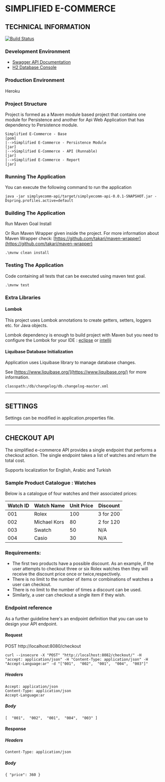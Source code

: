 # SIMPLIFIED E-COMMERCE

## TECHNICAL INFORMATION

[![Build Status](https://www.travis-ci.com/ozkansari/spring-boot-restapi-sample.svg?branch=master)](https://www.travis-ci.com/ozkansari/spring-boot-restapi-sample)

### Development Environment

* [Swagger API Documentation](http://localhost:8082/restapidoc.html) 
* [H2 Database Console](http://localhost:8082/h2-console/) 

### Production Environment

Heroku

### Project Structure

Project is formed as a Maven module based project that contains one module for Persistence and another for Api Web Application that has dependency to Persistence module.

    Simplified E-Commerce - Base                                       [pom]
    |-->Simplified E-Commerce - Persistence Module                     [jar]
    |-->Simplified E-Commerce - API (Runnable)                         [jar]
    |-->Simplified E-Commerce - Report                                 [jar]


### Running The Application

You can execute the following command to run the application

    java -jar simplyecomm-api/target/simplyecomm-api-0.0.1-SNAPSHOT.jar -Dspring.profiles.active=default
    
### Building The Application

Run Maven Goal Install

Or Run Maven Wrapper given inside the project. For more information about Maven Wrapper check: [https://github.com/takari/maven-wrapper](https://github.com/takari/maven-wrapper)

    .\mvnw clean install

### Testing The Application

Code containing all tests that can be executed using maven test goal.

    .\mvnw test

### Extra Libraries

#### Lombok

This project uses Lombok annotations to create getters, setters, loggers etc. for Java objects. 

Lombok dependency is enough to build project with Maven but you need to configure the Lombok for your IDE : [eclipse](https://projectlombok.org/setup/eclipse) or [intellij](https://projectlombok.org/setup/intellij) 

#### Liquibase Database Initialization

Application uses Liquibase library to manage database changes. 

See [https://www.liquibase.org/](https://www.liquibase.org/) for more information.

    classpath:/db/changelog/db.changelog-master.xml
    
------------------------------------------------------------

## SETTINGS

Settings can be modified in application.properties file.

------------------------------------------------------------

## CHECKOUT API

The simplified e-commerce API provides a single endpoint that performs a checkout action. The single endpoint takes a list of watches and return the total cost. 

Supports localization for English, Arabic and Turkish

### Sample Product Catalogue : Watches

Below is a catalogue of four watches and their associated prices:

| Watch ID      | Watch Name    | Unit Price    | Discount      |
| ------------- | ------------- | ------------- | ------------- |
| 001           | Rolex         | 100           | 3 for 200     |
| 002           | Michael Kors  |  80           | 2 for 120     |
| 003           | Swatch        |  50           | N/A           |
| 004           | Casio         |  30           | N/A           |

### Requirements:

* The first two products have a possible discount. As an example, if the user attempts to checkout three or six Rolex watches then they will receive the discount price once or twice,respectively.
* There is no limit to the number of items or combinations of watches a user can checkout.
* There is no limit to the number of times a discount can be used.
* Similarly, a user can checkout a single item if they wish.

### Endpoint reference

As a further guideline here's an endpoint definition that you can use to design your API endpoint.

#### Request

POST http://localhost:8080/checkout

    curl --insecure -X "POST" "http://localhost:8082/checkout/" -H "accept: application/json" -H "Content-Type: application/json" -H "Accept-Language:ar" -d "["001",  "002",  "001",  "004",  "003"]"

##### Headers

    Accept: application/json
    Content-Type: application/json
    Accept-Language:ar

##### Body

    [  "001",  "002",  "001",  "004",  "003" ]

#### Response

##### Headers

    Content-Type: application/json

##### Body

    { "price": 360 }


    
